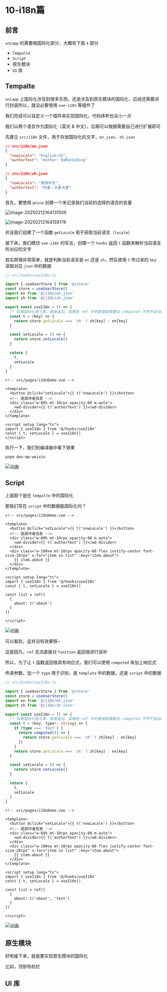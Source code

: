 # 10-i18n篇

## 前言

`uniapp` 的需要做国际化部分，大概有下面 `4` 部分

- `Tempalte`
- `Script`
- 原生模块
- `UI` 库

## Tempalte

`uniapp` 上国际化涉及到很多东西，还是涉及到原生模块的国际化，后续还需要进行封装所以，就没必要使用 `vue-i18n` 等插件了

我们完成可以自定义一个插件来实现国际化，代码体积也会小一点

我们以两个语言作为国际化（英文 & 中文），后期可以根据需要自己进行扩展即可

先建立 `src/i18n` 文件，用于存放国际化的文字，`en.json`、`zh.json`

```json
// src/i18n/en.json
{
  "nowLocale": "English-US",
  "authorText": "Author: DaMaiCoding"
}
```

```json
// src/i18n/zh.json
{
  "nowLocale": "简体中文",
  "authorText": "作者：大麦大麦"
}
```

首先，要使用 `pnina` 创建一个来记录我们当前的选择的语言的变量

![image-20250212164131509](./assets/10-i18n篇/image-20250212164131509.png)

![image-20250212164159178](./assets/10-i18n篇/image-20250212164159178.png)

并且我们创建了一个函数 `getLocale` 用于获取当前语言（`locale`）

接下来，我们模仿 `vue-i18n` 的写法，创建一个 `hooks` 返回 `t` 函数来解析当前语言所对应的文字

其实原理非常简单，就是判断当前语言是 `en` 还是 `zh`，然后使用 `t` 传过来的 `key` 读取对应 `json` 中的数据

```typescript
// src/hooks/useI18n.ts

import { useUserStore } from '@/store'
const store = useUserStore()
import en from '@/i18n/en.json'
import zh from '@/i18n/zh.json'

export const useI18n = () => {
  /* 如果国际化是元素，直接返回，如果是 ref 中的数据就需要加 computed 不然不会动态变化 */
  const t = (key) => {
    return store.getLocale === 'zh' ? zh[key] : en[key]
  }

  const setLocale = () => {
    return store.setLocale()
  }

  return {
    t,
    setLocale
  }
}
```

```vue
<!-- src/pages/i18nDemo.vue -->

<template>
  <button @click="setLocale">{{ t('nowLocale') }}</button>
  <!-- 底部作者信息 -->
  <div class="w-60% mt-10rpx opacity-60 m-auto">
    <wd-divider>{{ t('authorText') }}</wd-divider>
  </div>
</template>

<script setup lang="ts">
import { useI18n } from '@/hooks/useI18n'
const { t, setLocale } = useI18n()
</script>
```

执行一下，我们到编译器中看下效果

```shell
pnpm dev:mp-weixin
```

![动画](./assets/10-i18n篇/动画.gif) 

## Script

上面那个是在 `tempalte` 中的国际化

那我们写在 `script` 中的数据能国际化吗？

```vue
<!-- src/pages/i18nDemo.vue -->

<template>
  <button @click="setLocale">{{ t('nowLocale') }}</button>
  <!-- 底部作者信息 -->
  <div class="w-60% mt-10rpx opacity-60 m-auto">
    <wd-divider>{{ t('authorText') }}</wd-divider>
  </div>
  <div class="w-100vw mt-10rpx opacity-60 flex justify-center font-size-28rpx" v-for="item in list" :key="item.about">
    {{ item.about }}
  </div>
</template>

<script setup lang="ts">
import { useI18n } from '@/hooks/useI18n'
const { t, setLocale } = useI18n()

const list = ref([
  {
    about: t('about')
  }
])

</script>
```

![动画](./assets/10-i18n篇/动画-1739351283248-24.gif) 

可以看到，这并没有效果呀~

这是因为，`ref` 无法直接对 `function` 返回值进行监听

所以，为了让 `t` 函数返回值具有响应式，我们可以使用 `computed` 来加上响应式

传递参数，加一个 `type` 用于识别，是 `template` 中的数据，还是 `script` 中的数据

```typescript
// src/hooks/useI18n.ts

import { useUserStore } from '@/store'
const store = useUserStore()
import en from '@/i18n/en.json'
import zh from '@/i18n/zh.json'

export const useI18n = () => {
  /* 如果国际化是元素，直接返回，如果是 ref 中的数据就需要加 computed 不然不会动态变化 */
  const t = (key, type?: string) => {
    if (type === 'text') {
      return computed(() => {
        return store.getLocale === 'zh' ? zh[key] : en[key]
      })
    }
    return store.getLocale === 'zh' ? zh[key] : en[key]
  }

  const setLocale = () => {
    return store.setLocale()
  }

  return {
    t,
    setLocale
  }
}
```

```vue
<!-- src/pages/i18nDemo.vue -->

<template>
  <button @click="setLocale">{{ t('nowLocale') }}</button>
  <!-- 底部作者信息 -->
  <div class="w-60% mt-10rpx opacity-60 m-auto">
    <wd-divider>{{ t('authorText') }}</wd-divider>
  </div>
  <div class="w-100vw mt-10rpx opacity-60 flex justify-center font-size-28rpx" v-for="item in list" :key="item.about">
    {{ item.about }}
  </div>
</template>

<script setup lang="ts">
import { useI18n } from '@/hooks/useI18n'
const { t, setLocale } = useI18n()

const list = ref([
  {
    about: t('about', 'text')
  }
])

</script>
```

![动画](./assets/10-i18n篇/动画-1739352435358-26.gif) 

## 原生模块

好啦接下来，就是要实现原生模块的国际化

比如，顶部导航栏

## UI 库
